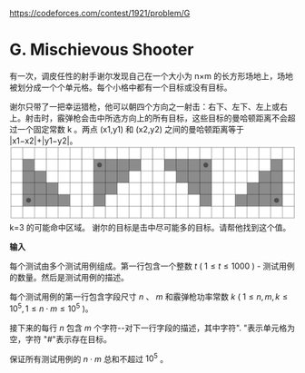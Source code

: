 https://codeforces.com/contest/1921/problem/G

# G. Mischievous Shooter

有一次，调皮任性的射手谢尔发现自己在一个大小为 n×m
 的长方形场地上，场地被划分成一个个单元格。每个小格中都有一个目标或没有目标。

谢尔只带了一把幸运猎枪，他可以朝四个方向之一射击：右下、左下、左上或右上。射击时，霰弹枪会击中所选方向上的所有目标，这些目标的曼哈顿距离不会超过一个固定常数 k 。两点 (x1,y1) 和 (x2,y2) 之间的曼哈顿距离等于 |x1−x2|+|y1−y2|。
![Alt text](pic.png)
 k=3 的可能命中区域。
谢尔的目标是击中尽可能多的目标。请帮他找到这个值。

**输入**

每个测试由多个测试用例组成。第一行包含一个整数 $t$ ( $1 \le t \le 1000$ ) - 测试用例的数量。然后是测试用例的描述。

每个测试用例的第一行包含字段尺寸 $n$ 、 $m$ 和霰弹枪功率常数 $k$ ( $1 \le n, m, k \le 10^5, 1 \le n \cdot m \le 10^5$ )。

接下来的每行 $n$ 包含 $m$ 个字符--对下一行字段的描述，其中字符". "表示单元格为空，字符 "#"表示存在目标。

保证所有测试用例的 $n \cdot m$ 总和不超过 $10^5$ 。


